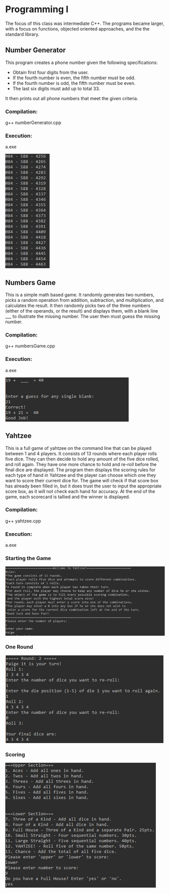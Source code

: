 # Programming I

The focus of this class was intermediate C++. The programs became larger, with a focus on functions, objected oriented approaches, and the the standard library.

## Number Generator
This program creates a phone number given the following specifications:
+ Obtain first four digits from the user.
+ If the fourth number is even, the fifth number must be odd.
+ If the fourth number is odd, the fifth number must be even.
+ The last six digits must add up to total 33. 

It then prints out all phone numbers that meet the given criteria.

### Compilation:
g++ numberGenerator.cpp

### Execution:
a.exe

![alt text](https://github.com/NotQuiteHeroes/Resources/blob/master/ScreenShots/programmingINumberGen.JPG "Phone number generation")

## Numbers Game
This is a simple math based game. It randomly generates two numbers, picks a random operation from addition, subtraction, and multiplication, and calculates the result. It then randomly picks two of the three numbers (either of the operands, or the result) and displays them, with a blank line ___ to illustrate the missing number. The user then must guess the missing number.

### Compilation:
g++ numbersGame.cpp

### Execution:
a.exe

![alt text](https://github.com/NotQuiteHeroes/Resources/blob/master/ScreenShots/programmingINumberGuessing.JPG "Number Guessing Game")

## Yahtzee
This is a full game of yahtzee on the command line that can be played between 1 and 4 players. It consists of 13 rounds where each player rolls five dice. They can then decide to hold any amount of the five dice rolled, and roll again. They have one more chance to hold and re-roll before the final dice are displayed. The program then displays the scoring rules for each type of hand in Yahtzee and the player can choose which one they want to score their current dice for. The game will check if that score box has already been filled in, but it does trust the user to input the appropriate score box, as it will not check each hand for accuracy. At the end of the game, each scorecard is tallied and the winner is displayed.

### Compilation:
g++ yahtzee.cpp

### Execution:
a.exe

### Starting the Game
![alt text](https://github.com/NotQuiteHeroes/Resources/blob/master/ScreenShots/programmingIYahtzeeOpening.JPG "Start of the game")

### One Round
![alt text](https://github.com/NotQuiteHeroes/Resources/blob/master/ScreenShots/programmingIYahtzeeRound.JPG "One round in the game")

### Scoring
![alt text](https://github.com/NotQuiteHeroes/Resources/blob/master/ScreenShots/programmingIYahtzeeScoring.JPG "One round of scoring")
